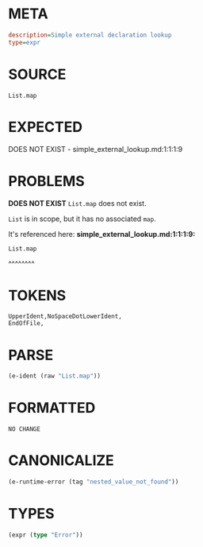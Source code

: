 # META
~~~ini
description=Simple external declaration lookup
type=expr
~~~
# SOURCE
~~~roc
List.map
~~~
# EXPECTED
DOES NOT EXIST - simple_external_lookup.md:1:1:1:9
# PROBLEMS
**DOES NOT EXIST**
`List.map` does not exist.

`List` is in scope, but it has no associated `map`.

It's referenced here:
**simple_external_lookup.md:1:1:1:9:**
```roc
List.map
```
^^^^^^^^


# TOKENS
~~~zig
UpperIdent,NoSpaceDotLowerIdent,
EndOfFile,
~~~
# PARSE
~~~clojure
(e-ident (raw "List.map"))
~~~
# FORMATTED
~~~roc
NO CHANGE
~~~
# CANONICALIZE
~~~clojure
(e-runtime-error (tag "nested_value_not_found"))
~~~
# TYPES
~~~clojure
(expr (type "Error"))
~~~
